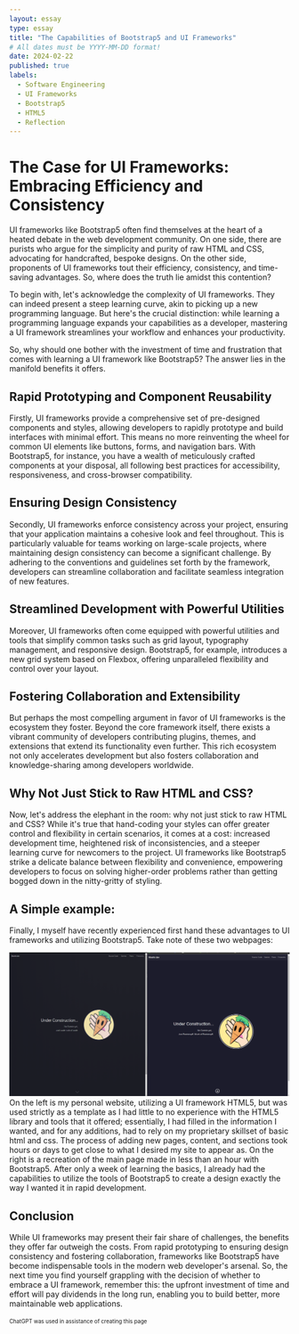 ```yaml
---
layout: essay
type: essay
title: "The Capabilities of Bootstrap5 and UI Frameworks"
# All dates must be YYYY-MM-DD format!
date: 2024-02-22
published: true
labels:
  - Software Engineering
  - UI Frameworks
  - Bootstrap5
  - HTML5
  - Reflection
---
```

# **The Case for UI Frameworks: Embracing Efficiency and Consistency**

UI frameworks like Bootstrap5 often find themselves at the heart of a heated debate in the web development community. On one side, there are purists who argue for the simplicity and purity of raw HTML and CSS, advocating for handcrafted, bespoke designs. On the other side, proponents of UI frameworks tout their efficiency, consistency, and time-saving advantages. So, where does the truth lie amidst this contention?

To begin with, let's acknowledge the complexity of UI frameworks. They can indeed present a steep learning curve, akin to picking up a new programming language. But here's the crucial distinction: while learning a programming language expands your capabilities as a developer, mastering a UI framework streamlines your workflow and enhances your productivity.

So, why should one bother with the investment of time and frustration that comes with learning a UI framework like Bootstrap5? The answer lies in the manifold benefits it offers.

## **Rapid Prototyping and Component Reusability**

Firstly, UI frameworks provide a comprehensive set of pre-designed components and styles, allowing developers to rapidly prototype and build interfaces with minimal effort. This means no more reinventing the wheel for common UI elements like buttons, forms, and navigation bars. With Bootstrap5, for instance, you have a wealth of meticulously crafted components at your disposal, all following best practices for accessibility, responsiveness, and cross-browser compatibility.

## **Ensuring Design Consistency**

Secondly, UI frameworks enforce consistency across your project, ensuring that your application maintains a cohesive look and feel throughout. This is particularly valuable for teams working on large-scale projects, where maintaining design consistency can become a significant challenge. By adhering to the conventions and guidelines set forth by the framework, developers can streamline collaboration and facilitate seamless integration of new features.

## **Streamlined Development with Powerful Utilities**

Moreover, UI frameworks often come equipped with powerful utilities and tools that simplify common tasks such as grid layout, typography management, and responsive design. Bootstrap5, for example, introduces a new grid system based on Flexbox, offering unparalleled flexibility and control over your layout.

## **Fostering Collaboration and Extensibility**

But perhaps the most compelling argument in favor of UI frameworks is the ecosystem they foster. Beyond the core framework itself, there exists a vibrant community of developers contributing plugins, themes, and extensions that extend its functionality even further. This rich ecosystem not only accelerates development but also fosters collaboration and knowledge-sharing among developers worldwide.

## **Why Not Just Stick to Raw HTML and CSS?**

Now, let's address the elephant in the room: why not just stick to raw HTML and CSS? While it's true that hand-coding your styles can offer greater control and flexibility in certain scenarios, it comes at a cost: increased development time, heightened risk of inconsistencies, and a steeper learning curve for newcomers to the project. UI frameworks like Bootstrap5 strike a delicate balance between flexibility and convenience, empowering developers to focus on solving higher-order problems rather than getting bogged down in the nitty-gritty of styling.

## **A Simple example:**

Finally, I myself have recently experienced first hand these advantages to UI frameworks and utilizing Bootstrap5. Take note of these two webpages: 
<div class="text-center p-4">
  <img width="1000px" class="img-thumbnail" src="../img/UIFrameworksReflection/UIFrameworksReflection.png">
</div>
On the left is my personal website, utilizing a UI framework HTML5, but was used strictly as a template as I had little to no experience with the HTML5 library and tools that it offered; essentially, I had filled in the information I wanted, and for any additions, had to rely on my proprietary skillset of basic html and css. The process of adding new pages, content, and sections took hours or days to get close to what I desired my site to appear as. On the right is a recreation of the main page made in less than an hour with Bootstrap5. After only a week of learning the basics, I already had the capabilities to utilize the tools of Bootstrap5 to create a design exactly the way I wanted it in rapid development. 

## **Conclusion**

While UI frameworks may present their fair share of challenges, the benefits they offer far outweigh the costs. From rapid prototyping to ensuring design consistency and fostering collaboration, frameworks like Bootstrap5 have become indispensable tools in the modern web developer's arsenal. So, the next time you find yourself grappling with the decision of whether to embrace a UI framework, remember this: the upfront investment of time and effort will pay dividends in the long run, enabling you to build better, more maintainable web applications.


<sub><sup>ChatGPT was used in assistance of creating this page</sup></sub>